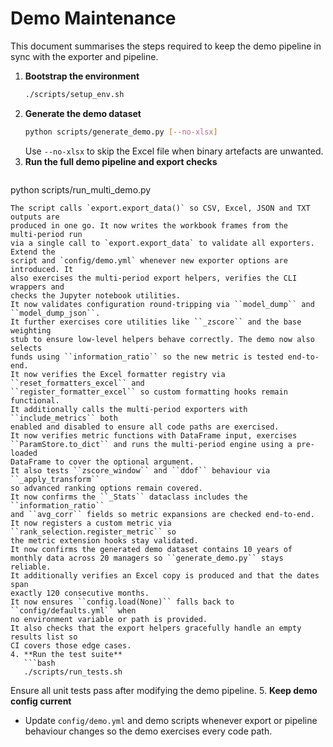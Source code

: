 # Demo Maintenance

This document summarises the steps required to keep the demo pipeline in sync with the exporter and pipeline.

1. **Bootstrap the environment**
   ```bash
   ./scripts/setup_env.sh
   ```
2. **Generate the demo dataset**
   ```bash
   python scripts/generate_demo.py [--no-xlsx]
   ```
   Use `--no-xlsx` to skip the Excel file when binary artefacts are unwanted.
3. **Run the full demo pipeline and export checks**
   ```bash
python scripts/run_multi_demo.py
```
The script calls `export.export_data()` so CSV, Excel, JSON and TXT outputs are
produced in one go. It now writes the workbook frames from the multi‑period run
via a single call to `export.export_data` to validate all exporters. Extend the
script and `config/demo.yml` whenever new exporter options are introduced. It
also exercises the multi-period export helpers, verifies the CLI wrappers and
checks the Jupyter notebook utilities.
It now validates configuration round-tripping via ``model_dump`` and
``model_dump_json``.
It further exercises core utilities like ``_zscore`` and the base weighting
stub to ensure low-level helpers behave correctly. The demo now also selects
funds using ``information_ratio`` so the new metric is tested end-to-end.
It now verifies the Excel formatter registry via ``reset_formatters_excel`` and
``register_formatter_excel`` so custom formatting hooks remain functional.
It additionally calls the multi-period exporters with ``include_metrics`` both
enabled and disabled to ensure all code paths are exercised.
It now verifies metric functions with DataFrame input, exercises
``ParamStore.to_dict`` and runs the multi-period engine using a pre-loaded
DataFrame to cover the optional argument.
It also tests ``zscore_window`` and ``ddof`` behaviour via ``_apply_transform``
so advanced ranking options remain covered.
It now confirms the ``_Stats`` dataclass includes the ``information_ratio``
and ``avg_corr`` fields so metric expansions are checked end-to-end.
It now registers a custom metric via ``rank_selection.register_metric`` so
the metric extension hooks stay validated.
It now confirms the generated demo dataset contains 10 years of monthly data across 20 managers so ``generate_demo.py`` stays reliable.
It additionally verifies an Excel copy is produced and that the dates span
exactly 120 consecutive months.
It now ensures ``config.load(None)`` falls back to ``config/defaults.yml`` when
no environment variable or path is provided.
It also checks that the export helpers gracefully handle an empty results list so
CI covers those edge cases.
4. **Run the test suite**
   ```bash
   ./scripts/run_tests.sh
   ```
   Ensure all unit tests pass after modifying the demo pipeline.
5. **Keep demo config current**
   - Update `config/demo.yml` and demo scripts whenever export or pipeline behaviour changes so the demo exercises every code path.
